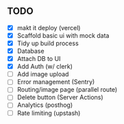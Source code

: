 
## TODO

- [X] makt it deploy (vercel)
- [X] Scaffold basic ui with mock data
- [X] Tidy up build process
- [X] Database
- [X] Attach DB to UI
- [X] Add Auth (w/ clerk)
- [ ] Add image upload
- [ ] Error management (Sentry)
- [ ] Routing/image page (parallel route)
- [ ] Delete button (Server Actions)
- [ ] Analytics (posthog)
- [ ] Rate limiting (upstash)

